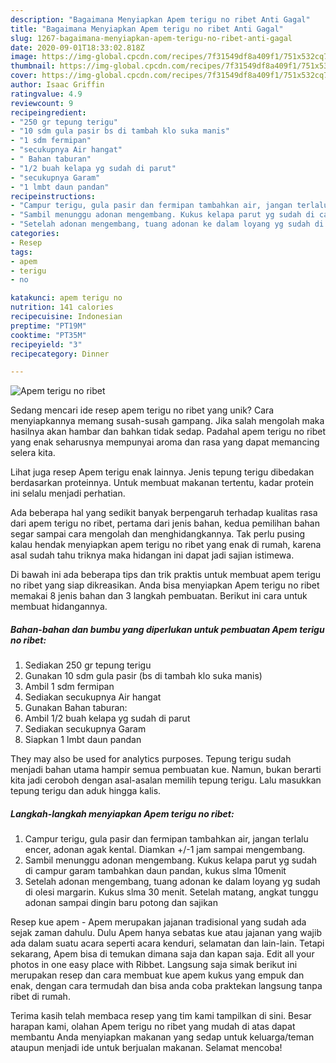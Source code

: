 ```yaml
---
description: "Bagaimana Menyiapkan Apem terigu no ribet Anti Gagal"
title: "Bagaimana Menyiapkan Apem terigu no ribet Anti Gagal"
slug: 1267-bagaimana-menyiapkan-apem-terigu-no-ribet-anti-gagal
date: 2020-09-01T18:33:02.818Z
image: https://img-global.cpcdn.com/recipes/7f31549df8a409f1/751x532cq70/apem-terigu-no-ribet-foto-resep-utama.jpg
thumbnail: https://img-global.cpcdn.com/recipes/7f31549df8a409f1/751x532cq70/apem-terigu-no-ribet-foto-resep-utama.jpg
cover: https://img-global.cpcdn.com/recipes/7f31549df8a409f1/751x532cq70/apem-terigu-no-ribet-foto-resep-utama.jpg
author: Isaac Griffin
ratingvalue: 4.9
reviewcount: 9
recipeingredient:
- "250 gr tepung terigu"
- "10 sdm gula pasir bs di tambah klo suka manis"
- "1 sdm fermipan"
- "secukupnya Air hangat"
- " Bahan taburan"
- "1/2 buah kelapa yg sudah di parut"
- "secukupnya Garam"
- "1 lmbt daun pandan"
recipeinstructions:
- "Campur terigu, gula pasir dan fermipan tambahkan air, jangan terlalu encer, adonan agak kental. Diamkan +/-1 jam sampai mengembang."
- "Sambil menunggu adonan mengembang. Kukus kelapa parut yg sudah di campur garam tambahkan daun pandan, kukus slma 10menit"
- "Setelah adonan mengembang, tuang adonan ke dalam loyang yg sudah di olesi margarin. Kukus slma 30 menit. Setelah matang, angkat tunggu adonan sampai dingin baru potong dan sajikan"
categories:
- Resep
tags:
- apem
- terigu
- no

katakunci: apem terigu no 
nutrition: 141 calories
recipecuisine: Indonesian
preptime: "PT19M"
cooktime: "PT35M"
recipeyield: "3"
recipecategory: Dinner

---
```



![Apem terigu no ribet](https://img-global.cpcdn.com/recipes/7f31549df8a409f1/751x532cq70/apem-terigu-no-ribet-foto-resep-utama.jpg)

Sedang mencari ide resep apem terigu no ribet yang unik? Cara menyiapkannya memang susah-susah gampang. Jika salah mengolah maka hasilnya akan hambar dan bahkan tidak sedap. Padahal apem terigu no ribet yang enak seharusnya mempunyai aroma dan rasa yang dapat memancing selera kita.

Lihat juga resep Apem terigu enak lainnya. Jenis tepung terigu dibedakan berdasarkan proteinnya. Untuk membuat makanan tertentu, kadar protein ini selalu menjadi perhatian.

Ada beberapa hal yang sedikit banyak berpengaruh terhadap kualitas rasa dari apem terigu no ribet, pertama dari jenis bahan, kedua pemilihan bahan segar sampai cara mengolah dan menghidangkannya. Tak perlu pusing kalau hendak menyiapkan apem terigu no ribet yang enak di rumah, karena asal sudah tahu triknya maka hidangan ini dapat jadi sajian istimewa.


Di bawah ini ada beberapa tips dan trik praktis untuk membuat apem terigu no ribet yang siap dikreasikan. Anda bisa menyiapkan Apem terigu no ribet memakai 8 jenis bahan dan 3 langkah pembuatan. Berikut ini cara untuk membuat hidangannya.

<!--inarticleads1-->

##### Bahan-bahan dan bumbu yang diperlukan untuk pembuatan Apem terigu no ribet:

1. Sediakan 250 gr tepung terigu
1. Gunakan 10 sdm gula pasir (bs di tambah klo suka manis)
1. Ambil 1 sdm fermipan
1. Sediakan secukupnya Air hangat
1. Gunakan  Bahan taburan:
1. Ambil 1/2 buah kelapa yg sudah di parut
1. Sediakan secukupnya Garam
1. Siapkan 1 lmbt daun pandan


They may also be used for analytics purposes. Tepung terigu sudah menjadi bahan utama hampir semua pembuatan kue. Namun, bukan berarti kita jadi ceroboh dengan asal-asalan memilih tepung terigu. Lalu masukkan tepung terigu dan aduk hingga kalis. 

<!--inarticleads2-->

##### Langkah-langkah menyiapkan Apem terigu no ribet:

1. Campur terigu, gula pasir dan fermipan tambahkan air, jangan terlalu encer, adonan agak kental. Diamkan +/-1 jam sampai mengembang.
1. Sambil menunggu adonan mengembang. Kukus kelapa parut yg sudah di campur garam tambahkan daun pandan, kukus slma 10menit
1. Setelah adonan mengembang, tuang adonan ke dalam loyang yg sudah di olesi margarin. Kukus slma 30 menit. Setelah matang, angkat tunggu adonan sampai dingin baru potong dan sajikan


Resep kue apem - Apem merupakan jajanan tradisional yang sudah ada sejak zaman dahulu. Dulu Apem hanya sebatas kue atau jajanan yang wajib ada dalam suatu acara seperti acara kenduri, selamatan dan lain-lain. Tetapi sekarang, Apem bisa di temukan dimana saja dan kapan saja. Edit all your photos in one easy place with Ribbet. Langsung saja simak berikut ini merupakan resep dan cara membuat kue apem kukus yang empuk dan enak, dengan cara termudah dan bisa anda coba praktekan langsung tanpa ribet di rumah. 

Terima kasih telah membaca resep yang tim kami tampilkan di sini. Besar harapan kami, olahan Apem terigu no ribet yang mudah di atas dapat membantu Anda menyiapkan makanan yang sedap untuk keluarga/teman ataupun menjadi ide untuk berjualan makanan. Selamat mencoba!
